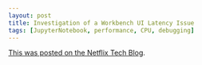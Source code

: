 ```yaml
---
layout: post
title: Investigation of a Workbench UI Latency Issue
tags: [JupyterNotebook, performance, CPU, debugging]
---
```


[This was posted on the Netflix Tech
Blog](https://netflixtechblog.com/investigation-of-a-workbench-ui-latency-issue-faa017b4653d).
